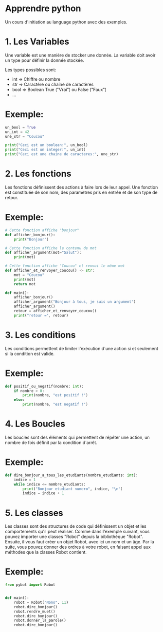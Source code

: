 # Apprendre python

Un cours d'initiation au language python avec des exemples.

# 1. Les Variables

Une variable est une manière de stocker une donnée. La variable doit avoir un type pour définir la donnée stockée.

Les types possibles sont:
- int => Chiffre ou nombre
- str => Caractère ou chaîne de caractères
- bool => Boolean True ("Vrai") ou False ("Faux")
- ...

# Exemple:

```python
un_bool = True
un_int = 42
une_str = "Coucou"

print("Ceci est un boolean:", un_bool)
print("Ceci est un integer:", un_int)
print("Ceci est une chaine de caracteres:", une_str)
```

# 2. Les fonctions


Les fonctions définissent des actions à faire lors de leur appel.
Une fonction est constituée de son nom, des paramètres pris en entrée et de son type de retour.

# Exemple:

```python
# Cette fonction affiche "bonjour"
def afficher_bonjour():
    print("Bonjour")

# Cette fonction affiche le contenu de mot
def afficher_argument(mot="Salut"):
    print(mot)

# Cette fonction affiche "Coucou" et renvoi le même mot
def afficher_et_renvoyer_coucou() -> str:
    mot = "Coucou"
    print(mot)
    return mot

def main():
    afficher_bonjour()
    afficher_argument("Bonjour à tous, je suis un argument")
    afficher_argument()
    retour = afficher_et_renvoyer_coucou()
    print("retour =", retour)
```

# 3. Les conditions


Les conditions permettent de limiter l'exécution d'une action si et seulement si la condition est valide.

# Exemple:

```python
def positif_ou_negatif(nombre: int):
    if nombre > 0:
        print(nombre, "est positif !")
    else:
        print(nombre, "est negatif !")
```

# 4. Les Boucles


Les boucles sont des éléments qui permettent de répéter une action, un nombre de fois définit par la condition d'arrêt.

# Exemple:

```python
def dire_bonjour_a_tous_les_etudiants(nombre_etudiants: int):
    indice = 1
    while indice <= nombre_etudiants:
        print("Bonjour etudiant numero", indice, "\n")
        indice = indice + 1
```

# 5. Les classes


Les classes sont des structures de code qui définissent un objet et les comportements qu'il peut réaliser.
Comme dans l'exemple suivant, vous pouvez importer une classes "Robot" depuis la bibliothèque "Robot". 
Ensuite, il vous faut créer un objet Robot, avec ici un nom et un âge.
Par la suite, vous pouvez donner des ordres à votre robot, en faisant appel aux méthodes que la classes Robot contient.

# Exemple:

```python {.line-numbers}
from pybot import Robot


def main():
    robot = Robot("Nono", 11)
    robot.dire_bonjour()
    robot.rendre_muet()
    robot.dire_bonjour()
    robot.donner_la_parole()
    robot.dire_bonjour()
```

